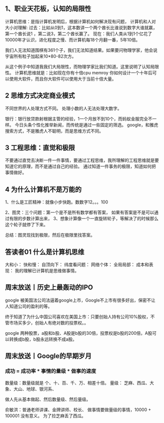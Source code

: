 ## 1、职业天花板，认知的局限性

计算机思维：是指计算机发明后，根据计算机如何解决现有问题，
计算机和人对大小对理解:
过去：比如从0到1，这本数讲一个两个酋长比谁说到数字大谁就赢，第一个酋长说1 ，第二说3，第二个酋长赢了。
现在：我们人类从1到1个亿花了 10000年才认识，进化程度之慢、而计算机每18个月翻一番，5年10倍。

我们人无法知道围棋有361个子，我们无法知道结果。如果要问物理学家，他会说宇宙所有粒子加起来10*80-82次方。

从这个例子中知道我我们大局限性，而物理学家比我们知道。这里说明了认知局限性。
计算机思维就是：比如现在你有十倍cpu memroy 你如何设计一个十年后可以使用大软件，而且你大软件可以使用大于当前十倍大量。



## 2 思维方式决定商业模式

不同世界的人处理方式不同。
处理小数的人无法处理大数字。

银行：银行放贷款射根据主管的经验，1一个月放不到10个，而蚂蚁金服完全不一样。
今日头条个性化推举新闻，而传统是通过一些固定的筛选。
google，和雅虎搜索方式，不是雅虎人不聪明，而是思维方式不同。

## 3 工程思维：直觉和极限

不要通过直觉去决断一件一件事情，要通过工程思维，我所理解的工程思维就是要知道它的原理，而不是通过自己的经验。
通过知道一件事务的极限，知道如何把事情做好。

## 4 为什么计算机不是万能的

1、什么是工匠精神：就像小步快跑。数数字12。。。100

2、图灵：三个问题：第一个是不是所有数学都有答案， 如果有答案是不是可以通过有限的步数计算出来，
3、想象计算像一个一直旋转轮子，等解决了的时候那么这个轮子就停了下来。

总结：图灵现找到极限，然后在极限里找答案。


## 答读者01 什么是计算机思维

大和小：
快和慢：
自顶向下：
纬度看问题：
网络个体：
全局局部：
成本和表现：
我的理解已计算机是思维做事情。



## 周末放送丨历史上最轰动的IPO
google 被美国法公司法逼着google上市，Google不上市有很多好出，保密不让人知道公司的盈利的等。

终于知道了为什么中国公司喜欢在美国上市：只要创始人持有公司10%股权，不管市场买多少，创始人有绝对数的投票权。。

google 两种股票，a股和b股、A股是b股的30倍，投票权是b股的200倍，A股可以转换成b股，b股永远转换不成a股。

## 周末放送丨Google的早期岁月

### 成功 = 成功率 * 事情的量级 * 做事的速度

数量级：数量级就是 个、十、百、千、万、相差十倍。
量级： 芝麻、西瓜、大象、大山、地球、银河系、

做人先从基本做起、然后数量级、然后量级。

俞敏洪：普通老师讲课、金牌讲师、校长、
做事情要做量级的事情，10000 + 100001 没有意义。 为了捡芝麻丢了西瓜。
